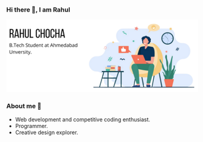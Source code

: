 ### Hi there 👋, I am Rahul 

![not found](https://github.com/mrchocha/mrchocha/blob/main/media/example2.png)

### About me 🌱 
- Web development and competitive coding enthusiast.
- Programmer.
- Creative design explorer.

